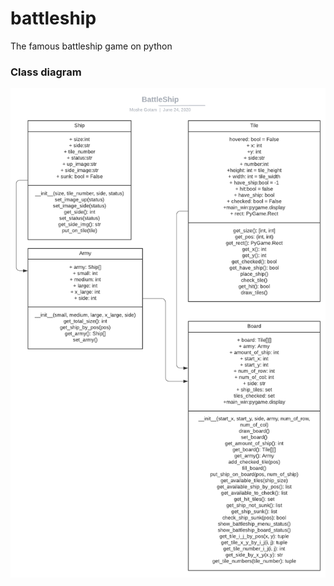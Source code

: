 # battleship
The famous battleship game on python

### Class diagram
<div align="center">
<img src="Project13.PNG" width="580" alt="accessibility text">
</div>
